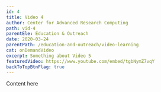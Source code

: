 ```yaml
---
id: 4
title: Video 4
author: Center for Advanced Research Computing
path: vid-4
parentEle: Education & Outreach
date: 2020-03-24
parentPath: /education-and-outreach/video-learning
cat: onDemandVideo
excerpt: Something about Video 5
featuredVideo: https://www.youtube.com/embed/tgbNymZ7vqY
backToTopBtnFlag: true
---
```

Content here